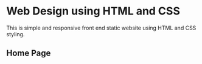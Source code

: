 # Web Design using HTML and CSS 
This is simple and responsive front end static website using HTML and CSS styling.

## Home Page
